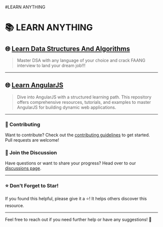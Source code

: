 #LEARN ANYTHING

# 📚 LEARN ANYTHING


## 🌐 [Learn Data Structures And Algorithms](https://github.com/zufichris/learn/tree/main/data-structures-and-algorithms)

> Master DSA with any language of your choice and crack FAANG interview to land your dream job!!!


---


## 🌐 [Learn AngularJS](https://github.com/zufichris/learn/tree/main/angularJS)

> Dive into AngularJS with a structured learning path. This repository offers comprehensive resources, tutorials, and examples to master AngularJS for building dynamic web applications.

---


### 🙌 Contributing

Want to contribute? Check out the [contributing guidelines](https://github.com/zufichris/learn/blob/main/CONTRIBUTING.md) to get started. Pull requests are welcome!

### 💬 Join the Discussion

Have questions or want to share your progress? Head over to our [discussions page](https://github.com/zufichris/learn/discussions).

---

### ⭐️ Don't Forget to Star!

If you found this helpful, please give it a ⭐️! It helps others discover this resource.

---

Feel free to reach out if you need further help or have any suggestions! 🎉
